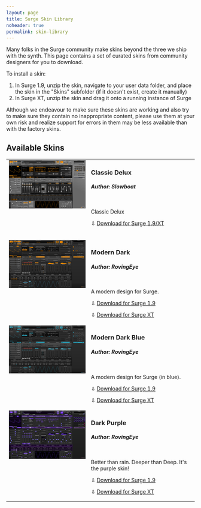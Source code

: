 ```yaml
---
layout: page
title: Surge Skin Library
noheader: true
permalink: skin-library 
---
```


Many folks in the Surge community make skins beyond the three we ship with the synth. This page contains a set of curated
skins from community designers for you to download.

To install a skin:

1. In Surge 1.9, unzip the skin, navigate to your user data folder, and place the skin in the "Skins" subfolder (if it doesn't exist, create it manually)
2. In Surge XT, unzip the skin and drag it onto a running instance of Surge

Although we endeavour to make sure these skins are working and also try to make sure they contain no inappropriate content,
please use them at your own risk and realize support for errors in them may be less available than with the factory skins.

## Available Skins

<table border=0>

<!-- Classic Delux -->
<tr valign="top">
<td><a href="/assets/skin-library/images/classic-delux.png"><img width=300 src="/assets/skin-library/images/classic-delux.png"></a></td>
<td><h3>Classic Delux</h3>
<h4><i>Author: Slowboat</i></h4><br>
<p>Classic Delux</p>
<p>&#8681; <a href="/assets/skin-library/skin-bundles/classic-delux.surge-skin.zip">Download for Surge 1.9/XT</a></p>
<br>
</td></tr>
<!-- END Modern Dark -->

<!-- Modern Dark -->
<tr valign="top">
<td><a href="/assets/skin-library/images/modern-dark.png"><img width=300 src="/assets/skin-library/images/modern-dark.png"></a></td>
<td><h3>Modern Dark</h3>
<h4><i>Author: RovingEye</i></h4><br>
<p>A modern design for Surge.</p>
<p>&#8681; <a href="/assets/skin-library/skin-bundles/modern-dark-19.surge-skin.zip">Download for Surge 1.9</a></p>
<p>&#8681; <a href="/assets/skin-library/skin-bundles/modern-dark-xt.surge-skin.zip">Download for Surge XT</a></p>
</td></tr>
<!-- END Modern Dark -->

<!-- Modern Dark Blue -->
<tr valign="top">
<td><a href="/assets/skin-library/images/modern-dark-blue.png"><img width=300 src="/assets/skin-library/images/modern-dark-blue.png"></a></td>
<td><h3>Modern Dark Blue</h3>
<h4><i>Author: RovingEye</i></h4><br>
<p>A modern design for Surge (in blue).</p>
<p>&#8681; <a href="/assets/skin-library/skin-bundles/modern-dark-blue-19.surge-skin.zip">Download for Surge 1.9</a></p>
<p>&#8681; <a href="/assets/skin-library/skin-bundles/modern-dark-blue-xt.surge-skin.zip">Download for Surge XT</a></p>
</td></tr>
<!-- END Modern Dark Blue -->

<!-- Dark Purple -->
<tr valign="top">
<td><a href="/assets/skin-library/images/dark-purple.png"><img width=300 src="/assets/skin-library/images/dark-purple.png"></a></td>
<td><h3>Dark Purple</h3>
<h4><i>Author: RovingEye</i></h4><br>
<p>Better than rain. Deeper than Deep. It's the purple skin!</p>
<p>&#8681; <a href="/assets/skin-library/skin-bundles/dark-purple-19.surge-skin.zip">Download for Surge 1.9</a></p>
<p>&#8681; <a href="/assets/skin-library/skin-bundles/dark-purple-xt.surge-skin.zip">Download for Surge XT</a></p>
</td></tr>
<!-- END Dark Purple -->

</table>
